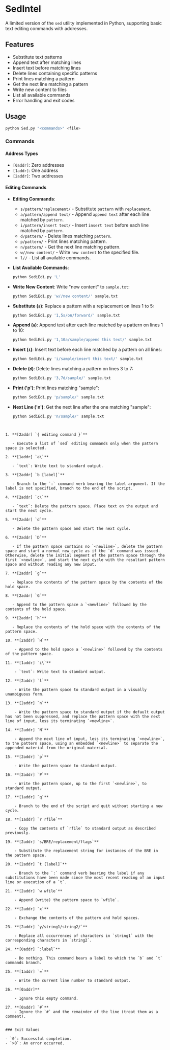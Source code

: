 # SedIntel

A limited version of the `sed` utility implemented in Python, supporting basic text editing commands with addresses.

## Features

- Substitute text patterns
- Append text after matching lines
- Insert text before matching lines
- Delete lines containing specific patterns
- Print lines matching a pattern
- Get the next line matching a pattern
- Write new content to files
- List all available commands
- Error handling and exit codes

## Usage

```bash
python Sed.py "<commands>" <file>
```

### Commands

#### Address Types

- `[0addr]`: Zero addresses
- `[1addr]`: One address
- `[2addr]`: Two addresses

#### Editing Commands

- **Editing Commands**:
  - `s/pattern/replacement/` - Substitute `pattern` with `replacement`.
  - `a/pattern/append text/` - Append `append text` after each line matched by `pattern`.
  - `i/pattern/insert text/` - Insert `insert text` before each line matched by `pattern`.
  - `d/pattern/` - Delete lines matching `pattern`.
  - `p/pattern/` - Print lines matching pattern.
  - `n/pattern/` - Get the next line matching pattern.
  - `w//new content/` - Write `new content` to the specified file.
  - `l//` - List all available commands.
- **List Available Commands**:

  ```sh
  python SediEdi.py 'L' 
  ```

- **Write New Content**: Write "new content" to `sample.txt`:

  ```sh
  python SediEdi.py 'w//new content/' sample.txt
  ```

- **Substitute (`s`)**: Replace a pattern with a replacement on lines 1 to 5:

  ```sh
  python SediEdi.py '1,5s/on/forward/' sample.txt
  ```

- **Append (`a`)**: Append text after each line matched by a pattern on lines 1 to 10:

  ```sh
  python SediEdi.py '1,10a/sample/append this text/' sample.txt
  ```

- **Insert (`i`)**: Insert text before each line matched by a pattern on all lines:

  ```sh
  python SediEdi.py 'i/sample/insert this text/' sample.txt
  ```

- **Delete (`d`)**: Delete lines matching a pattern on lines 3 to 7:

  ```sh
  python SediEdi.py '3,7d/sample/' sample.txt
  ```
  
- **Print ('p')**: Print lines matching "sample":
  ```sh
  python SediEdi.py 'p/sample/' sample.txt
  ```
 
- **Next Line ('n')**:  Get the next line after the one matching "sample":
  ```sh
  python SediEdi.py 'n/sample/' sample.txt
  ```
```


1. **[2addr] `{ editing command }`**

   - Execute a list of `sed` editing commands only when the pattern space is selected.

2. **[1addr] `a\`**

   - `text`: Write text to standard output.

3. **[2addr] `b [label]`**

   - Branch to the `:` command verb bearing the label argument. If the label is not specified, branch to the end of the script.

4. **[2addr] `c\`**

   - `text`: Delete the pattern space. Place text on the output and start the next cycle.

5. **[2addr] `d`**

   - Delete the pattern space and start the next cycle.

6. **[2addr] `D`**

   - If the pattern space contains no `<newline>`, delete the pattern space and start a normal new cycle as if the `d` command was issued. Otherwise, delete the initial segment of the pattern space through the first `<newline>`, and start the next cycle with the resultant pattern space and without reading any new input.

7. **[2addr] `g`**

   - Replace the contents of the pattern space by the contents of the hold space.

8. **[2addr] `G`**

   - Append to the pattern space a `<newline>` followed by the contents of the hold space.

9. **[2addr] `h`**

   - Replace the contents of the hold space with the contents of the pattern space.

10. **[2addr] `H`**

    - Append to the hold space a `<newline>` followed by the contents of the pattern space.

11. **[1addr] `i\`**

    - `text`: Write text to standard output.

12. **[2addr] `l`**

    - Write the pattern space to standard output in a visually unambiguous form.

13. **[2addr] `n`**

    - Write the pattern space to standard output if the default output has not been suppressed, and replace the pattern space with the next line of input, less its terminating `<newline>`.

14. **[2addr] `N`**

    - Append the next line of input, less its terminating `<newline>`, to the pattern space, using an embedded `<newline>` to separate the appended material from the original material.

15. **[2addr] `p`**

    - Write the pattern space to standard output.

16. **[2addr] `P`**

    - Write the pattern space, up to the first `<newline>`, to standard output.

17. **[1addr] `q`**

    - Branch to the end of the script and quit without starting a new cycle.

18. **[1addr] `r rfile`**

    - Copy the contents of `rfile` to standard output as described previously.

19. **[2addr] `s/BRE/replacement/flags`**

    - Substitute the replacement string for instances of the BRE in the pattern space.

20. **[2addr] `t [label]`**

    - Branch to the `:` command verb bearing the label if any substitutions have been made since the most recent reading of an input line or execution of a `t`.

21. **[2addr] `w wfile`**

    - Append (write) the pattern space to `wfile`.

22. **[2addr] `x`**

    - Exchange the contents of the pattern and hold spaces.

23. **[2addr] `y/string1/string2/`**

    - Replace all occurrences of characters in `string1` with the corresponding characters in `string2`.

24. **[0addr] `:label`**

    - Do nothing. This command bears a label to which the `b` and `t` commands branch.

25. **[1addr] `=`**

    - Write the current line number to standard output.

26. **[0addr]**

    - Ignore this empty command.

27. **[0addr] `#`**
    - Ignore the `#` and the remainder of the line (treat them as a comment).


### Exit Values

- `0`: Successful completion.
- `>0`: An error occurred.
